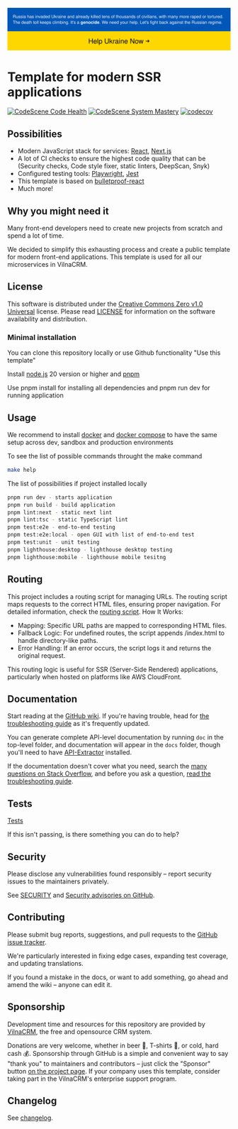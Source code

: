 [![SWUbanner](./public/supportUkraine.svg)](https://supportukrainenow.org/)

# Template for modern SSR applications

[![CodeScene Code Health](https://codescene.io/projects/43861/status-badges/code-health)](https://codescene.io/projects/43861)
[![CodeScene System Mastery](https://codescene.io/projects/43861/status-badges/system-mastery)](https://codescene.io/projects/43861)
[![codecov](https://codecov.io/gh/VilnaCRM-Org/frontend-ssr-template/graph/badge.svg?token=MPFDUSMZ2I)](https://codecov.io/gh/VilnaCRM-Org/frontend-ssr-template)

## Possibilities

- Modern JavaScript stack for services: [React](https://react.dev/), [Next.js](https://nextjs.org/)
- A lot of CI checks to ensure the highest code quality that can be
  (Security checks, Code style fixer, static linters, DeepScan, Snyk)
- Configured testing tools: [Playwright](https://playwright.dev/), [Jest](https://jestjs.io/)
- This template is based on [bulletproof-react](https://github.com/alan2207/bulletproof-react/tree/master)
- Much more!

## Why you might need it

Many front-end developers need to create new projects from scratch and spend a lot of time.

We decided to simplify this exhausting process and create a public template for modern
front-end applications. This template is used for all our microservices in VilnaCRM.

## License

This software is distributed under the
[Creative Commons Zero v1.0 Universal](https://creativecommons.org/publicdomain/zero/1.0/deed) license.
Please read [LICENSE](https://github.com/VilnaCRM-Org/frontend-ssr-template/blob/main/LICENSE) for information
on the software availability and distribution.

### Minimal installation

You can clone this repository locally or use Github functionality "Use this template"

Install [node.js](https://nodejs.org/en/) 20 version or higher and [pnpm](https://pnpm.io/)

Use pnpm install for installing all dependencies and pnpm run dev for running application

## Usage

We recommend to install
[docker](https://docs.docker.com/engine/install/) and
[docker compose](https://docs.docker.com/compose/install/)
to have the same setup across dev, sandbox and production environments

To see the list of possible commands throught the make command

```bash
make help
```

The list of possibilities if project installed locally

```bash
pnpm run dev - starts application
pnpm run build - build application
pnpm lint:next - static next lint
pnpm lint:tsc - static TypeScript lint
pnpm test:e2e - end-to-end testing
pnpm test:e2e:local - open GUI with list of end-to-end test
pnpm test:unit - unit testing
pnpm lighthouse:desktop - lighthouse desktop testing
pnpm lighthouse:mobile - lighthouse mobile tesitng
```

## Routing

This project includes a routing script for managing URLs.
The routing script maps requests to the correct HTML files, ensuring proper navigation.
For detailed information, check the [routing script](scripts/cloudfront_routing.js).
How It Works:

- Mapping: Specific URL paths are mapped to corresponding HTML files.
- Fallback Logic: For undefined routes, the script appends /index.html to handle directory-like paths.
- Error Handling: If an error occurs, the script logs it and returns the original request.

This routing logic is useful for SSR (Server-Side Rendered) applications,
particularly when hosted on platforms like AWS CloudFront.

## Documentation

Start reading at the [GitHub wiki](https://github.com/VilnaCRM-Org/frontend-ssr-template/wiki).
If you're having trouble, head for
[the troubleshooting guide](https://github.com/VilnaCRM-Org/frontend-ssr-template/wiki/Troubleshooting)
as it's frequently updated.

You can generate complete API-level documentation by running `doc` in the top-level
folder, and documentation will appear in the `docs` folder, though you'll need to have
[API-Extractor](https://api-extractor.com/) installed.

If the documentation doesn't cover what you need, search the
[many questions on Stack Overflow](http://stackoverflow.com/questions/tagged/vilnacrm),
and before you ask a question,
[read the troubleshooting guide](https://github.com/VilnaCRM-Org/frontend-ssr-template/wiki/Troubleshooting).

## Tests

[Tests](https://github.com/VilnaCRM-Org/frontend-ssr-template/actions)

If this isn't passing, is there something you can do to help?

## Security

Please disclose any vulnerabilities found responsibly – report security issues to the maintainers privately.

See
[SECURITY](https://github.com/VilnaCRM-Org/frontend-ssr-template/tree/main/SECURITY.md)
and
[Security advisories on GitHub](https://github.com/VilnaCRM-Org/frontend-ssr-template/security).

## Contributing

Please submit bug reports, suggestions, and pull requests to the
[GitHub issue tracker](https://github.com/VilnaCRM-Org/frontend-ssr-template/issues).

We're particularly interested in fixing edge cases, expanding test coverage,
and updating translations.

If you found a mistake in the docs, or want to add something, go ahead and
amend the wiki – anyone can edit it.

## Sponsorship

Development time and resources for this repository are provided by
[VilnaCRM](https://vilnacrm.com/),
the free and opensource CRM system.

Donations are very welcome, whether in beer 🍺, T-shirts 👕, or cold, hard cash 💰.
Sponsorship through GitHub is a simple and convenient way to say "thank you" to
maintainers and contributors – just click the "Sponsor" button
[on the project page](https://github.com/VilnaCRM-Org/frontend-ssr-template).
If your company uses this template, consider taking part in the VilnaCRM's enterprise support program.

## Changelog

See [changelog](CHANGELOG.md).

